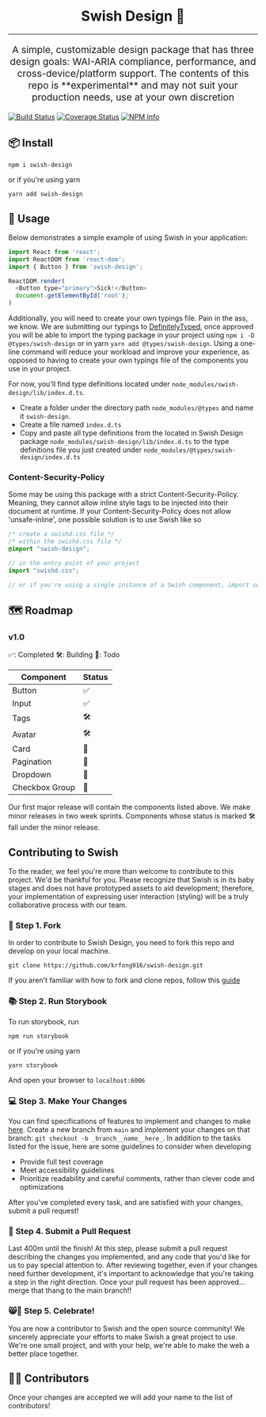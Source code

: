 <h1 align="center">
  Swish Design 🏀
</h1>
<hr />
<p align="center" style="font-size: 1.2rem;">A simple, customizable design package that has three design goals: WAI-ARIA compliance, performance, and cross-device/platform support. The contents of this repo is **experimental** and may not suit your production needs, use at your own discretion</p>

[![Build Status][build-badge]][build]
[![Coverage Status][coverage-badge]][coverage]
[![NPM Info][npm-info-badge]][npm-info]


## 📦 Install

```
npm i swish-design
```

or if you're using yarn

```
yarn add swish-design
```

## 🔨 Usage

Below demonstrates a simple example of using Swish in your application:

```js
import React from 'react';
import ReactDOM from 'react-dom';
import { Button } from 'swish-design';

ReactDOM.render(
  <Button type="primary">Sick!</Button>
  document.getElementById('root');
)
```

Additionally, you will need to create your own typings file. Pain in the ass, we know. We are submitting our typings to [DefinitelyTyped](https://github.com/DefinitelyTyped/DefinitelyTyped), once approved you will be able to import the typing package in your project using `npm i -D @types/swish-design` or in yarn `yarn add @types/swish-design`. Using a one-line command  will reduce your workload and improve your experience, as opposed to having to create your own typings file of the components you use in your project.

For now, you'll find type definitions located under `node_modules/swish-design/lib/index.d.ts`.
- Create a folder under the directory path `node_modules/@types` and name it `swish-design`.
- Create a file named `index.d.ts`
- Copy and paste all type definitions from the located in Swish Design package `node_modules/swish-design/lib/index.d.ts` to the type definitions file you just created under `node_modules/@types/swish-design/index.d.ts`

### Content-Security-Policy

Some may be using this package with a strict Content-Security-Policy. Meaning, they cannot allow inline style tags to be injected into their document at runtime.
If your Content-Security-Policy does not allow 'unsafe-inline', one possible solution is to use Swish like so

```css
/* create a swishd.css file */
/* within the swishd.css file */
@import "swish-design";
```

```js
// in the entry point of your project
import "swishd.css";

// or if you're using a single instance of a Swish component, import swishd.css within that file
```

## 🗺 Roadmap

### v1.0

✅: Completed
🛠️: Building
📘: Todo

| Component      | Status |
| -------------- | ------ |
| Button         | ✅     |
| Input          | ✅     |
| Tags           | 🛠️     |
| Avatar         | 🛠️     |
| Card           | 📘     |
| Pagination     | 📘     |
| Dropdown       | 📘     |
| Checkbox Group | 📘     |

Our first major release will contain the components listed above. We make minor releases in two week sprints. Components whose status is marked 🛠️ fall under the minor release.

## Contributing to Swish

To the reader, we feel you're more than welcome to contribute to this project. We'd be thankful for you. Please recognize that Swish is in its baby stages and does not have prototyped assets to aid development; therefore, your implementation of expressing user interaction (styling) will be a truly collaborative process with our team.

### 🍴 Step 1. Fork

In order to contribute to Swish Design, you need to fork this repo and develop on your local machine.

```
git clone https://github.com/krfong916/swish-design.git
```

If you aren't familiar with how to fork and clone repos, follow this [guide](https://help.github.com/en/github/getting-started-with-github/fork-a-repo)

### 📚 Step 2. Run Storybook

To run storybook, run

```
npm run storybook
```

or if you're using yarn

```
yarn storybook
```

And open your browser to `localhost:6006`

### 💻 Step 3. Make Your Changes

You can find specifications of features to implement and changes to make [here](https://github.com/krfong916/swish-design/issues). Create a new branch from `main` and implement your changes on that branch: `git checkout -b _branch__name__here_`.
In addition to the tasks listed for the issue, here are some guidelines to consider when developing

- Provide full test coverage
- Meet accessibility guidelines
- Prioritize readability and careful comments, rather than clever code and optimizations

After you've completed every task, and are satisfied with your changes, submit a pull request!

### 📄 Step 4. Submit a Pull Request

Last 400m until the finish! At this step, please submit a pull request describing the changes you implemented, and any code that you'd like for us to pay special attention to. After reviewing together, even if your changes need further development, it's important to acknowledge that you're taking a step in the right direction. Once your pull request has been approved... merge that thang to the main branch!!

### 😸🍾 Step 5. Celebrate!

You are now a contributor to Swish and the open source community! We sincerely appreciate your efforts to make Swish a great project to use. We're one small project, and with your help, we're able to make the web a better place together.

## 🎉👏 Contributors

Once your changes are accepted we will add your name to the list of contributors!

[build-badge]: https://travis-ci.com/krfong916/swish-design.svg?branch=main
[build]: https://travis-ci.com/krfong916/swish-design
[coverage-badge]: https://coveralls.io/repos/github/krfong916/swish-components/badge.svg?branch=main
[coverage]: https://coveralls.io/github/krfong916/swish-design?branch=main
[npm-info-badge]: https://badge.fury.io/js/swish-design.svg 
[npm-info]: https://badge.fury.io/js/swish-design
[hit-count-badge]: http://hits.dwyl.com/krfong916/swish-design.svg
[hit-count]: http://hits.dwyl.com/krfong916/swish-design
